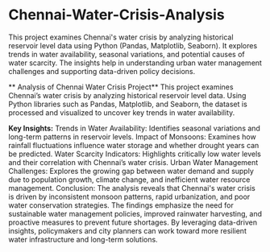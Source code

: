 # Chennai-Water-Crisis-Analysis
This project examines Chennai's water crisis by analyzing historical reservoir level data using Python (Pandas, Matplotlib, Seaborn). It explores trends in water availability, seasonal variations, and potential causes of water scarcity. The insights help in understanding urban water management challenges and supporting data-driven policy decisions.

** Analysis of Chennai Water Crisis Project**
This project examines Chennai’s water crisis by analyzing historical reservoir level data. Using Python libraries such as Pandas, Matplotlib, and Seaborn, the dataset is processed and visualized to uncover key trends in water availability.

**Key Insights:**
Trends in Water Availability: Identifies seasonal variations and long-term patterns in reservoir levels.
Impact of Monsoons: Examines how rainfall fluctuations influence water storage and whether drought years can be predicted.
Water Scarcity Indicators: Highlights critically low water levels and their correlation with Chennai’s water crisis.
Urban Water Management Challenges: Explores the growing gap between water demand and supply due to population growth, climate change, and inefficient water resource management.
Conclusion:
The analysis reveals that Chennai's water crisis is driven by inconsistent monsoon patterns, rapid urbanization, and poor water conservation strategies. The findings emphasize the need for sustainable water management policies, improved rainwater harvesting, and proactive measures to prevent future shortages. By leveraging data-driven insights, policymakers and city planners can work toward more resilient water infrastructure and long-term solutions.
